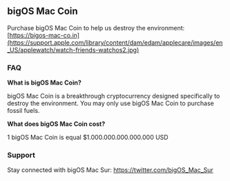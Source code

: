## bigOS Mac Coin

Purchase bigOS Mac Coin to help us destroy the environment: [https://bigos-mac-co.in](https://support.apple.com/library/content/dam/edam/applecare/images/en_US/applewatch/watch-friends-watchos2.jpg)

### FAQ

**What is bigOS Mac Coin?**

bigOS Mac Coin is a breakthrough cryptocurrency designed specifically to destroy the environment. You may only use bigOS Mac Coin to purchase fossil fuels.

**What does bigOS Mac Coin cost?**

1 bigOS Mac Coin is equal $1.000.000.000.000.000 USD

### Support

Stay connected with bigOS Mac Sur: https://twitter.com/bigOS_Mac_Sur

